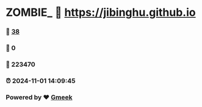 # ZOMBIE_ :link: https://jibinghu.github.io 
### :page_facing_up: [38](https://jibinghu.github.io/tag.html) 
### :speech_balloon: 0 
### :hibiscus: 223470 
### :alarm_clock: 2024-11-01 14:09:45 
### Powered by :heart: [Gmeek](https://github.com/Meekdai/Gmeek)
